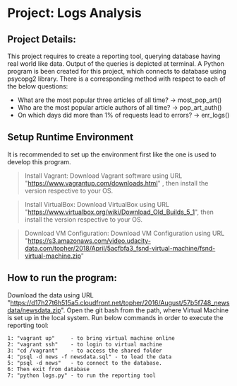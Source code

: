 Project: Logs Analysis
========================

Project Details:
-----------------
This project requires to create a reporting tool, querying database having 
real world like data. Output of the queries is depicted at terminal. A 
Python program is been created for this project, which connects to database 
using psycopg2 library. There is a corresponding method with respect to each 
of the below questions:

- What are the most popular three articles of all time?    -> most_pop_art()
- Who are the most popular article authors of all time?    -> pop_art_auth()
- On which days did more than 1% of requests lead to errors?   -> err_logs()

Setup Runtime Environment
--------------------------    
It is recommended to set up the environment first like the one is used to 
develop this program. 

> Install Vagrant: 
Download Vagrant software using URL "https://www.vagrantup.com/downloads.html"
, then install the version respective to your OS.

> Install VirtualBox:
Download VirtualBox using URL 
"https://www.virtualbox.org/wiki/Download_Old_Builds_5_1", then install the 
version respective to your OS.

> Download VM Configuration:
Download VM Configuration using URL 
"https://s3.amazonaws.com/video.udacity-data.com/topher/2018/April/5acfbfa3_fsnd-virtual-machine/fsnd-virtual-machine.zip"    

How to run the program:
------------------------
Download the data using URL 
"https://d17h27t6h515a5.cloudfront.net/topher/2016/August/57b5f748_newsdata/newsdata.zip". 
Open the git bash from the path, where Virtual Machine is set up in the local 
system. Run below commands in order to execute the reporting tool:

    1: "vagrant up"     - to bring virtual machine online
    2: "vagrant ssh"    - to login to virtual machine
    3: "cd /vagrant"    - to access the shared folder
    4: "psql -d news -f newsdata.sql" - to load the data
    5: "psql -d news"   - to connect to the database. 
    6: Then exit from database
    7: "python logs.py" - to run the reporting tool  
